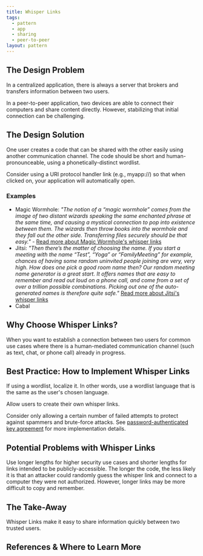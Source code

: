 ```yaml
---
title: Whisper Links
tags:
  - pattern
  - app
  - sharing
  - peer-to-peer
layout: pattern
---
```


## The Design Problem 

In a centralized application, there is always a server that brokers and transfers
information between two users. 

In a peer-to-peer application, two devices are able to connect their computers
and share content directly. However, stabilizing that initial connection can be
challenging. 

## The Design Solution 

One user creates a code that can be shared with the other easily using another
communication channel. The code should be short and human-pronounceable, using
a phonetically-distinct wordlist. 

Consider using a URI protocol handler link (e.g., myapp://<whisper-link-here>) so that
when clicked on, your application will automatically open.


### Examples 

- Magic Wormhole: *"The notion of a “magic wormhole” comes from the image of two distant wizards
speaking the same enchanted phrase at the same time, and causing a mystical
connection to pop into existence between them. The wizards then throw books
into the wormhole and they fall out the other side. Transferring files securely
should be that easy."* - [Read more about Magic Wormhole's whisper
links](https://magic-wormhole.readthedocs.io/en/latest/welcome.html#motivation)
- Jitsi: *"Then there’s the matter of choosing the name. If you start a meeting with the name “Test”, “Yoga” or “FamilyMeeting” for example, chances of having some random uninvited people joining are very, very high. How does one pick a good room name then? Our random meeting name generator is a great start. It offers names that are easy to remember and read out loud on a phone call, and come from a set of over a trillion possible combinations. Picking out one of the auto-generated names is therefore quite safe."* [Read more about Jitsi's whisper links](https://jitsi.org/security/)
- Cabal

## Why Choose Whisper Links?

When you want to establish a connection between two users for common use cases
where there is a human-mediated communication channel (such as text, chat, or
phone call) already in progress.

## Best Practice: How to Implement Whisper Links

If using a wordlist, localize it. In other words, use a wordlist language that
is the same as the user's chosen language.

Allow users to create their own whisper links. 

Consider only allowing a certain number of failed attempts to protect against spammers and brute-force attacks. See [password-authenticated key agreement](https://en.wikipedia.org/wiki/Password-authenticated_key_agreement) for more implementation details.

## Potential Problems with Whisper Links

Use longer lengths for higher security use cases and shorter lengths for
links intended to be publicly-accessible. The longer the code, the less likely
it is that an attacker could randomly guess the whisper link and connect to
a computer they were not authorized. However, longer links may be more
difficult to copy and remember. 

## The Take-Away

Whisper Links make it easy to share information quickly between two trusted users.

## References & Where to Learn More 

